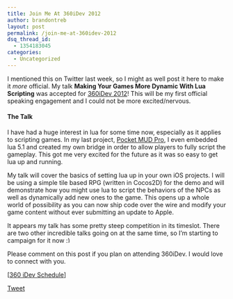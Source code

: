 ```yaml
---
title: Join Me At 360iDev 2012
author: brandontreb
layout: post
permalink: /join-me-at-360idev-2012
dsq_thread_id:
  - 1354183045
categories:
  - Uncategorized
---
```

I mentioned this on Twitter last week, so I might as well post it here to make it *more* official. My talk **Making Your Games More Dynamic With Lua Scripting** was accepted for [360iDev 2012][1]! This will be my first official speaking engagement and I could not be more excited/nervous.

#### The Talk

I have had a huge interest in lua for some time now, especially as it applies to scripting games. In my last project, [Pocket MUD Pro][2], I even embedded lua 5.1 and created my own bridge in order to allow players to fully script the gameplay. This got me very excited for the future as it was so easy to get lua up and running.

My talk will cover the basics of setting lua up in your own iOS projects. I will be using a simple tile based RPG (written in Cocos2D) for the demo and will demonstrate how you might use lua to script the behaviors of the NPCs as well as dynamically add new ones to the game. This opens up a whole world of possibility as you can now ship code over the wire and modify your game content without ever submitting an update to Apple.

It appears my talk has some pretty steep competition in its timeslot. There are two other incredible talks going on at the same time, so I&#8217;m starting to campaign for it now <img src="http://brandontreb.com/wp-includes/images/smilies/simple-smile.png" alt=":)" class="wp-smiley" style="height: 1em; max-height: 1em;" />

Please comment on this post if you plan on attending 360iDev. I would love to connect with you.

[[360 iDev Schedule][3]]

<div style="">
  <a href="http://twitter.com/share" class="twitter-share-button" data-count="horizontal" data-text="Join Me At 360iDev 2012" data-url="http://brandontreb.com/join-me-at-360idev-2012"  data-via="brandontreb" data-related="brandontreb:">Tweet</a>
</div>

 [1]: http://360idev.com/
 [2]: http://itunes.apple.com/us/app/pocket-mud-pro/id511678455?mt=8
 [3]: http://360idev.com/schedule
